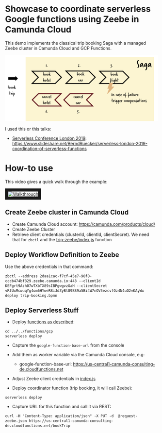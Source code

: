 # Showcase to coordinate serverless Google functions using Zeebe in Camunda Cloud

This demo implements the classical trip booking Saga with a managed Zeebe cluster in Camunda Cloud and GCP Functions.

![Overview](../../overview.png)

I used this or this talks:

* [Serverless Conference London 2019](https://serverlesscomputing.london/sessions/coordination-of-serverless-functions/): https://www.slideshare.net/BerndRuecker/serverless-london-2019-coordination-of-serverless-functions

# How-to use

This video gives a quick walk through the example:

<a href="http://www.youtube.com/watch?feature=player_embedded&v=M0tmV9fCq2U" target="_blank"><img src="http://img.youtube.com/vi/M0tmV9fCq2U/0.jpg" alt="Walkthrough" width="240" height="180" border="10" /></a>

## Create Zeebe cluster in Camunda Cloud

- Create Camunda Cloud account: https://camunda.com/products/cloud/
- Create Zeebe Cluster
- Retrieve client credentials (clusterId, clientId, clientSecret). We need that for `zbctl` and the [trip-zeebe/index.js](trip-zeebe/index.js) function

## Deploy Workflow Definition to Zeebe

Use the above credentials in that command:

```
zbctl --address 2daa1cac-f7cf-45e7-98f8-cccb474bf329.zeebe.camunda.io:443 --clientId KEFgrt9Azh07wTXbTX89sIBPgwgvzGaH --clientSecret vRfUxMcwuqYg4om6HYweR8iJdZyBl89BS9a5Bi4W7nOV5ezcvfOz4N4uO2vKAyWx deploy trip-booking.bpmn
```

## Deploy Serverless Stuff

* Deploy [functions as described](../../functions/gcp/):

```
cd ../../functions/gcp
serverless deploy 
```

* Capture the `google-function-base-url` from the console
* Add them as worker variable via the Camunda Cloud console, e.g:
  * google-function-base-url: https://us-central1-camunda-consulting-de.cloudfunctions.net

* Adjust Zeebe client credentials in [index.js](index.js)
* Deploy coordinator function (trip booking, it will call Zeebe):

```
serverless deploy 
```

* Capture URL for this function and call it via REST:

```
curl -H "Content-Type: application/json" -X PUT -d  @request-zeebe.json https://us-central1-camunda-consulting-de.cloudfunctions.net/bookTrip
```
